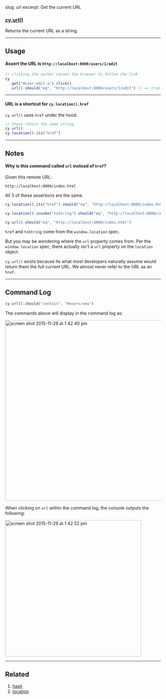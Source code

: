 slug: url
excerpt: Get the current URL

### [cy.url()](#usage)

Returns the current URL as a string.

***

## Usage

#### Assert the URL is `http://localhost:8000/users/1/edit`

```javascript
// clicking the anchor causes the browser to follow the link
cy
  .get("#user-edit a").click()
  .url().should("eq", "http://localhost:8000/users/1/edit") // => true
```

***

#### URL is a shortcut for `cy.location().href`

`cy.url()` uses `href` under the hood.

```javascript
// these return the same string
cy.url()
cy.location().its("href")
```

***

## Notes

#### Why is this command called `url` instead of `href`?

Given this remote URL:

`http://localhost:8000/index.html`

All 3 of these assertions are the same.

```javascript
cy.location().its("href").should("eq", "http://localhost:8000/index.html")

cy.location().invoke("toString").should("eq", "http://localhost:8000/index.html")

cy.url().should("eq", "http://localhost:8000/index.html")
```

`href` and `toString` come from the `window.location` spec.

But you may be wondering where the `url` property comes from.  Per the `window.location` spec, there actually isn't a `url` property on the `location` object.

`cy.url()` exists because its what most developers naturally assume would return them the full current URL.  We almost never refer to the URL as an `href`.

***

## Command Log

```javascript
cy.url().should("contain", "#users/new")
```

The commands above will display in the command log as:

<img width="583" alt="screen shot 2015-11-29 at 1 42 40 pm" src="https://cloud.githubusercontent.com/assets/1271364/11459196/20645888-969f-11e5-973a-6a4a98339b15.png">

When clicking on `url` within the command log, the console outputs the following:

<img width="440" alt="screen shot 2015-11-29 at 1 42 52 pm" src="https://cloud.githubusercontent.com/assets/1271364/11459197/229e2552-969f-11e5-80a9-eeaf3221a178.png">

***
## Related
1. [hash](http://on.cypress.io/api/hash)
2. [location](http://on.cypress.io/api/location)